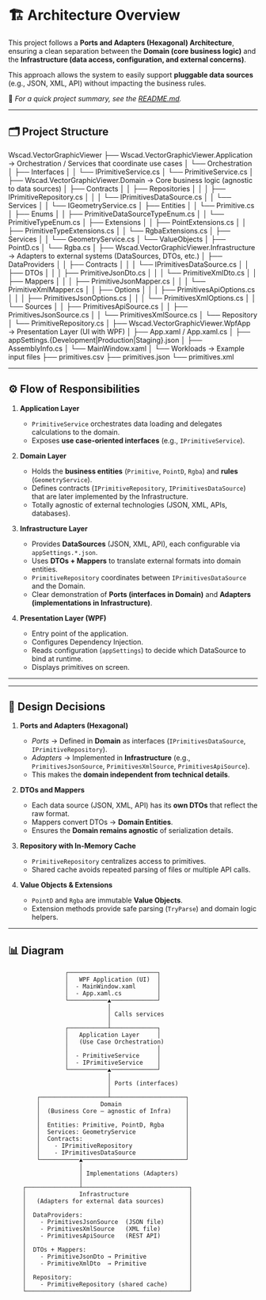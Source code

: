 # 🏗️ Architecture Overview

This project follows a **Ports and Adapters (Hexagonal) Architecture**, ensuring a clean separation between the **Domain (core business logic)** and the **Infrastructure (data access, configuration, and external concerns)**.  

This approach allows the system to easily support **pluggable data sources** (e.g., JSON, XML, API) without impacting the business rules.

📖 *For a quick project summary, see the [README.md](./README.md).*

---

## 🗂️ Project Structure

Wscad.VectorGraphicViewer
├── Wscad.VectorGraphicViewer.Application   → Orchestration / Services that coordinate use cases
│   └── Orchestration
│       ├── Interfaces
│       │   └── IPrimitiveService.cs
│       └── PrimitiveService.cs
│
├── Wscad.VectorGraphicViewer.Domain        → Core business logic (agnostic to data sources)
│   ├── Contracts
│   │   ├── Repositories
│   │   │   ├── IPrimitiveRepository.cs
│   │   │   └── IPrimitivesDataSource.cs
│   │   └── Services
│   │       └── IGeometryService.cs
│   ├── Entities
│   │   └── Primitive.cs
│   ├── Enums
│   │   ├── PrimitiveDataSourceTypeEnum.cs
│   │   └── PrimitiveTypeEnum.cs
│   ├── Extensions
│   │   ├── PointExtensions.cs
│   │   ├── PrimitiveTypeExtensions.cs
│   │   └── RgbaExtensions.cs
│   ├── Services
│   │   └── GeometryService.cs
│   └── ValueObjects
│       ├── PointD.cs
│       └── Rgba.cs
│
├── Wscad.VectorGraphicViewer.Infrastructure → Adapters to external systems (DataSources, DTOs, etc.)
│   ├── DataProviders
│   │   ├── Contracts
│   │   │   └── IPrimitivesDataSource.cs
│   │   ├── DTOs
│   │   │   ├── PrimitiveJsonDto.cs
│   │   │   └── PrimitiveXmlDto.cs
│   │   ├── Mappers
│   │   │   ├── PrimitiveJsonMapper.cs
│   │   │   └── PrimitiveXmlMapper.cs
│   │   ├── Options
│   │   │   ├── PrimitivesApiOptions.cs
│   │   │   ├── PrimitivesJsonOptions.cs
│   │   │   └── PrimitivesXmlOptions.cs
│   │   └── Sources
│   │       ├── PrimitivesApiSource.cs
│   │       ├── PrimitivesJsonSource.cs
│   │       └── PrimitivesXmlSource.cs
│   └── Repository
│       └── PrimitiveRepository.cs
│
├── Wscad.VectorGraphicViewer.WpfApp        → Presentation Layer (UI with WPF)
│   ├── App.xaml / App.xaml.cs
│   ├── appSettings.{Development|Production|Staging}.json
│   ├── AssemblyInfo.cs
│   └── MainWindow.xaml
│
└── Workloads                               → Example input files
├── primitives.csv
├── primitives.json
└── primitives.xml

---

## ⚙️ Flow of Responsibilities

1. **Application Layer**  
   - `PrimitiveService` orchestrates data loading and delegates calculations to the domain.  
   - Exposes **use case-oriented interfaces** (e.g., `IPrimitiveService`).

2. **Domain Layer**  
   - Holds the **business entities** (`Primitive`, `PointD`, `Rgba`) and **rules** (`GeometryService`).  
   - Defines contracts (`IPrimitiveRepository`, `IPrimitivesDataSource`) that are later implemented by the Infrastructure.  
   - Totally agnostic of external technologies (JSON, XML, APIs, databases).

3. **Infrastructure Layer**  
   - Provides **DataSources** (JSON, XML, API), each configurable via `appSettings.*.json`.  
   - Uses **DTOs + Mappers** to translate external formats into domain entities.  
   - `PrimitiveRepository` coordinates between `IPrimitivesDataSource` and the Domain.  
   - Clear demonstration of **Ports (interfaces in Domain)** and **Adapters (implementations in Infrastructure)**.

4. **Presentation Layer (WPF)**  
   - Entry point of the application.  
   - Configures Dependency Injection.  
   - Reads configuration (`appSettings`) to decide which DataSource to bind at runtime.  
   - Displays primitives on screen.  

---

---

## 🔑 Design Decisions

1. **Ports and Adapters (Hexagonal)**  
   - *Ports* → Defined in **Domain** as interfaces (`IPrimitivesDataSource`, `IPrimitiveRepository`).  
   - *Adapters* → Implemented in **Infrastructure** (e.g., `PrimitivesJsonSource`, `PrimitivesXmlSource`, `PrimitivesApiSource`).  
   - This makes the **domain independent from technical details**.

2. **DTOs and Mappers**  
   - Each data source (JSON, XML, API) has its **own DTOs** that reflect the raw format.  
   - Mappers convert DTOs → **Domain Entities**.  
   - Ensures the **Domain remains agnostic** of serialization details.

3. **Repository with In-Memory Cache**  
   - `PrimitiveRepository` centralizes access to primitives.  
   - Shared cache avoids repeated parsing of files or multiple API calls.  

4. **Value Objects & Extensions**  
   - `PointD` and `Rgba` are immutable **Value Objects**.  
   - Extension methods provide safe parsing (`TryParse`) and domain logic helpers.

---

## 📊 Diagram

```text
                ┌─────────────────────────┐
                │   WPF Application (UI)  │
                │  - MainWindow.xaml      │
                │  - App.xaml.cs          │
                └───────────▲─────────────┘
                            │
                            │ Calls services
                            │
                ┌───────────┴─────────────┐
                │   Application Layer     │
                │   (Use Case Orchestration)
                │                         │
                │  - PrimitiveService     │
                │  - IPrimitiveService    │
                └───────────▲─────────────┘
                            │
                            │ Ports (interfaces)
                            │
        ┌───────────────────┴─────────────────────┐
        │                 Domain                  │
        │  (Business Core – agnostic of Infra)    │
        │                                         │
        │  Entities: Primitive, PointD, Rgba      │
        │  Services: GeometryService              │
        │  Contracts:                             │
        │    - IPrimitiveRepository               │
        │    - IPrimitivesDataSource              │
        └───────────▲─────────────────────────────┘
                    │
                    │ Implementations (Adapters)
                    │
    ┌───────────────┴──────────────────────────────┐
    │               Infrastructure                 │
    │   (Adapters for external data sources)       │
    │                                              │
    │  DataProviders:                              │
    │    - PrimitivesJsonSource  (JSON file)       │
    │    - PrimitivesXmlSource   (XML file)        │
    │    - PrimitivesApiSource   (REST API)        │
    │                                              │
    │  DTOs + Mappers:                             │
    │    - PrimitiveJsonDto → Primitive            │
    │    - PrimitiveXmlDto  → Primitive            │
    │                                              │
    │  Repository:                                 │
    │    - PrimitiveRepository (shared cache)      │
    └──────────────────────────────────────────────┘
